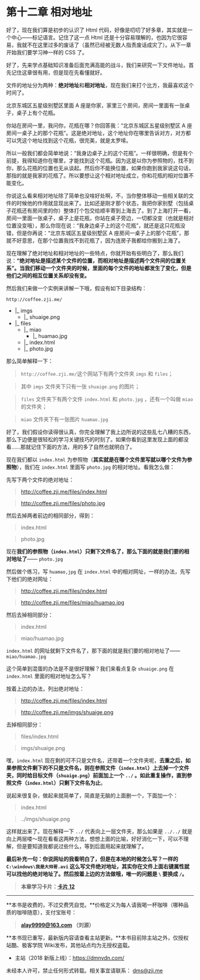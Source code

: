 第十二章 相对地址
===

好了，现在我们算是初步的认识了 Html 代码，好像是叨叨了好多章，其实就是一个中心——标记语言。记住了这一点 Html 还是十分容易理解的，也因为它很容易，我就不在这里过多的废话了（虽然已经被无数人指责废话成灾了）。从下一章开始我们要学习神一样的 CSS 了。

好了，先来学点基础知识准备后面充满高能的战斗，我们来研究一下文件地址。首先记住这章很有用，但是现在先看懂就好。

文件的地址分为两种：**绝对地址**和**相对地址**，现在我们来打个比方，我最喜欢这个时间了。

北京东城区五星级别墅区里面 A 座是你家，家里三个房间，房间一里面有一张桌子，桌子上有个花瓶。

你站在房间一里，我问你，花瓶在哪？你回答我：“北京东城区五星级别墅区 A 座房间一桌子上的那个花瓶”。这是绝对地址，这个地址你在哪里告诉对方，对方都可以凭这个地址找到这个花瓶，很完美，就是太罗嗦。

所以一般我们都会简单地说：“我身边桌子上的这个花瓶”。一样很明确，但是有个前提，我得知道你在哪里，才能找到这个花瓶。因为这是以你为参照物的，找不到你，那么花瓶的位置也无从谈起。然后你不能换位置，如果你跑到我家说这句话，那指的就是我家的花瓶了。所以要想让这个相对地址成立，你和花瓶的相对位置不能变化。

你说这么看来相对地址除了简单也没啥好处啊，不，当你整体移动一些相关联的文件的时候他的作用就显现出来了。比如还是刚才那个状态，我把你家别墅（包括桌子花瓶还有房间里的你）整体打个包交给顺丰寄到上海去了。到了上海打开一看，房间一里面一张桌子，桌子上是花瓶，你站在桌子旁边，一切都没变（也就是相对位置没变哦），那么你现在说：“我身边桌子上的这个花瓶”，就还是这只花瓶没错，但是你再说：“北京东城区五星级别墅区 A 座房间一桌子上的那个花瓶”，那就不好意思，在那个位置我找不到花瓶了，因为连房子我都给你搬到上海了。

现在理解了绝对地址和相对地址的一些特点，你就开始有些明白了，那么我们说：**“绝对地址是描述某个文件的位置，而相对地址是描述两个文件间的位置关系”。当我们移动一个文件夹的时候，里面的每个文件的地址都发生了变化，但是他们之间的相互位置关系却没有变。**

然后我们来做一个实例来讲解一下哦，假设有如下目录结构：

`http://coffee.zji.me/`
* |_ imgs
	* |_ shuaige.png
* |_ files
	* |_ miao
		* |_ huamao.jpg
	* |_ index.html
	* |_ photo.jpg

那么简单解释一下：

> `http://coffee.zji.me/`这个网站下有两个文件夹 `imgs` 和 `files`；

> 其中 `imgs` 文件夹下只有一张 `shuaige.png` 的图片；

> `files` 文件夹下有两个文件 `index.html` 和 `photo.jpg` ，还有一个叫做 `miao` 的文件夹；

> `miao` 文件夹下有一张图片 `huamao.jpg`

好了，我们假设你读得很认真，你完全理解了我上边所说的这些乱七八糟的东西，那么下边便是很轻松的学习关键技巧的时刻了。如果你看到这里发现上面的都没看……那就记住下面的方法，用的多了自然也就明白了。

现在我们都以 `index.html` 为参照物（**其实就是在哪个文件里写就以哪个文件为参照物**），我们在  `index.html` 里面写 `photo.jpg` 的相对地址。看我怎么做：

先写下两个文件的绝对地址：

> http://coffee.zji.me/files/index.html

> http://coffee.zji.me/files/photo.jpg

然后去掉两者前边的相同部分，得到：

> index.html

> photo.jpg

现在**我们的参照物（`index.html`）只剩下文件名了，那么下面的就是我们要的相对地址了**—— `photo.jpg`

然后做个练习，写 `huamao,jpg` 在 `index.html` 中的相对网址，一样的办法，先写下他们的绝对网址：

> http://coffee.zji.me/files/index.html

> http://coffee.zji.me/files/miao/huamao.jpg

然后去掉相同部分：

> index.html

> miao/huamao.jpg

`index.html` 的网址就剩下文件名了，那下面的就是我们要的相对地址了——`miao/huamao.jpg`

这个简单到混蛋的办法是不是很好理解？我们来看点复杂 `shuaige.png` 在 `index.html` 里面的相对地址怎么写？

按着上边的办法，列出绝对地址：

> http://coffee.zji.me/files/index.html

> http://coffee.zji.me/imgs/shuaige.png

去掉相同部分：

> files/index.html

> imgs/shuaige.png

嘿，`index.html` 现在剩的可不只是文件名，还带着一个文件夹呢，**去重之后，如果参照文件剩下的不只是文件名，则在参照文件（`index.html`）上去掉一个文件夹，同时给目标文件（`shuaige.png`）前面加上一个 `../` 。如此重复操作，直到参照文件（`index.html`）只剩下文件名为止**。

说起来很复杂，做起来就简单了，简直是无脑的上面删一个，下面加一个：

> index.html

> ../imgs/shuaige.png

这样就出来了。现在解释一下 `../` 代表向上一层文件夹，那么如果是 `../../` 就是向上两层喽～现在看看这两种方法，想想上面的比喻，好好消化一下，可以不理解，但是要知道我都说过些什么，等到后面用起来就理解了。

**最后补充一句：你说网址的我看明白了，但是在本地的时候怎么写？一样的 `C:\windows\我是大帅哥.avi` 这么写文件绝对地址，其实你在文件上面右键属性就可以找他的绝对地址了。然后按着上边的方法做哦，唯一的问题是 `\` 要换成 `/`。**

> **本章学习卡片：[卡片 12](http://coffee.zji.me/card.html?name=chapter12)**

---

**本书是收费的，不过交费凭自觉。**价格定义为每人请我喝一杯咖啡（哪种品质的咖啡随意），支付宝账号：

> **alay9999@163.com  （刘源）**

**本书现已重写，最新版内容请查看主站更新。**本书目前除主站之外，仅授权站酷、极客学院 Wiki发布，其他站点均为无授权盗载。

* 主站（2018 新版上线）：https://dmnydn.com/

未经本人许可，禁止任何形式转载。相关事宜请联系： dms@zji.me